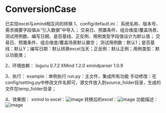 # ConversionCase
已实现excel与xmind相互间的转换
1、config/default.ini：
    系统名称、版本号、需求摘要字段值从“引入数据”中导入；
    交易日、预置条件、组合维度/覆盖场景、测试用例数、编写日期、是否基线、正反例、用例类型字段值设计为默认值；
    交易日、预置条件、组合维度/覆盖场景默认置空；
    测试用例数：默认1；是否基线：默认Y；编写日期：默认转换excel当天；正反例：默认正例；用例类型：默认功能类；

2、环境依赖：
    loguru          0.7.2
    XMind           1.2.0
    xmindparser     1.0.9

3、执行：
    example：单例执行
    run.py：主文件，集成所有功能
    手动修改：在config/setting.py中修改文件名即可，源文件放入到source_folder目录，生成的文件在temp_folder目录；
    
4、效果图：
  xmind to excel：![image](https://github.com/user-attachments/assets/d2317283-5858-4718-9eee-48ce7d7f11f3)
  转换后的excel：![image](https://github.com/user-attachments/assets/c45b0bd1-9151-4264-a4a6-4256e1a748b4)
  功能描述：![image](https://github.com/user-attachments/assets/d0c1421d-57fe-4506-8c6e-f06057679305)

